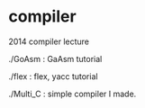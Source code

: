 # compiler
2014 compiler lecture

./GoAsm : GaAsm tutorial

./flex : flex, yacc tutorial

./Multi_C : simple compiler I made.
